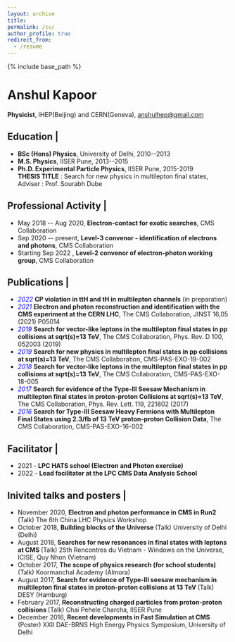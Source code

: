 ```yaml
---
layout: archive
title:
permalink: /cv/
author_profile: true
redirect_from:
  - /resume
---
```


{% include base_path %}

# <b>Anshul Kapoor</b>
**Physicist**, IHEP(Beijing) and CERN(Geneva), anshulhep@gmail.com

## Education |
   - **BSc (Hons) Physics**, University of Delhi, 2010--2013
   - **M.S. Physics**, IISER Pune, 2013--2015
   - **Ph.D. Experimental Particle Physics**, IISER Pune, 2015-2019\
     **THESIS TITLE** : Search for new physics in multilepton final states, Adviser : Prof. Sourabh Dube

## Professional Activity |
   - May 2018 -- Aug 2020, **Electron-contact for exotic searches**, CMS Collaboration
   - Sep 2020 -- present, **Level-3 convenor - identification of electrons and photons**, CMS Collaboration
   - Starting Sep 2022 , **Level-2 convenor of electron-photon working group**, CMS Collaboration

## Publications |
   - <span style="color:blue">*2022*</span>
   **CP violation in ttH and tH in multilepton channels** (in preparation)
   - <span style="color:blue">*2021*</span>
   **Electron and photon reconstruction and identification with the CMS experiment at the CERN LHC**, The CMS Collaboration, JINST 16,05 (2021) P05014
   - <span style="color:blue">*2019*</span>
   **Search for vector-like leptons in the multilepton final states in pp collisions at sqrt(s)=13 TeV**, The CMS Collaboration, Phys. Rev. D 100, 052003 (2019)
   - <span style="color:blue">*2019*</span>
   **Search for new physics in multilepton final states in pp collisions at sqrt(s)=13 TeV**, The CMS Collaboration, CMS-PAS-EXO-19-002
   - <span style="color:blue">*2018*</span>
   **Search for vector-like leptons in the multilepton final states in pp collisions at sqrt(s)=13 TeV**, The CMS Collaboration, CMS-PAS-EXO-18-005                                                                
   - <span style="color:blue">*2017*</span>
   **Search for evidence of the Type-III Seesaw Mechanism in multilepton final states in proton-proton Collisions at sqrt(s)=13 TeV**, The CMS Collaboration, Phys. Rev. Lett.  119, 221802 (2017)
   - <span style="color:blue">*2016*</span>
   **Search for Type-III Seesaw Heavy Fermions with Multilepton Final States using 2.3/fb of 13 TeV proton-proton Collision Data**, The CMS Collaboration, CMS-PAS-EXO-16-002

## Facilitator |
   - 2021 - **LPC HATS school (Electron and Photon exercise)**
   - 2022 - **Lead facilitator at the LPC CMS Data Analysis School**

## Inivited talks and posters  |
  - November 2020, <b>Electron and photon performance in CMS in Run2 </b> (Talk)
    The 6th China LHC Physics Workshop
  - October 2018, <b>Building blocks of the Universe </b> (Talk)
    University of Delhi (Delhi)
  - August 2018, <b>Searches for new resonances in final states with leptons at CMS </b> (Talk)
    25th Rencontres du Vietnam - Windows on the Universe, ICISE, Quy Nhon (Vietnam)
  - October 2017, <b>The scope of physics research (for school students) </b> (Talk)
    Koormanchal Academy (Almora)
  - August 2017, <b>Search for evidence of Type-III seesaw mechanism in multilepton final states in proton-proton collisions at 13 TeV </b> (Talk)
    DESY (Hamburg)
  - February 2017, <b>Reconstructing charged particles from proton-proton collisions </b> (Talk)
    Chai Pehele Charcha, IISER Pune
  - December 2016, <b>Recent developments in Fast Simulation at CMS </b> (Poster)
    XXII DAE-BRNS High Energy Physics Symposium, University of Delhi


<!---
Work experience
======
* Summer 2015: Research Assistant
  * Github University
  * Duties included: Tagging issues
  * Supervisor: Professor Git

* Fall 2015: Research Assistant
  * Github University
  * Duties included: Merging pull requests
  * Supervisor: Professor Hub
  
Skills
======
* Skill 1
* Skill 2
  * Sub-skill 2.1
  * Sub-skill 2.2
  * Sub-skill 2.3
* Skill 3

Publications
======
  <ul>{% for post in site.publications %}
    {% include archive-single-cv.html %}
  {% endfor %}</ul>
  
Talks
======
  <ul>{% for post in site.talks %}
    {% include archive-single-talk-cv.html %}
  {% endfor %}</ul>
  
Teaching
======
  <ul>{% for post in site.teaching %}
    {% include archive-single-cv.html %}
  {% endfor %}</ul>
  
Service and leadership
======
* Currently signed in to 43 different slack teams

-->